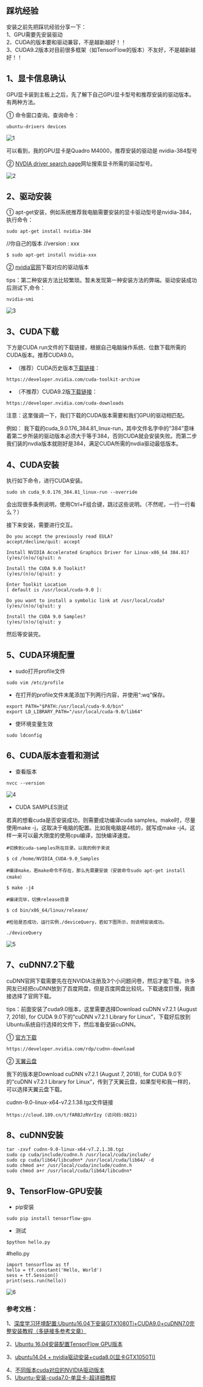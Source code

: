 ## 踩坑经验

安装之前先把踩坑经验分享一下：       
1、GPU需要先安装驱动   
2、CUDA的版本要和驱动兼容，不是越新越好！！    
3、CUDA9.2版本对目前很多框架（如TensorFlow的版本）不友好，不是越新越好！！    


## 1、显卡信息确认
GPU显卡装到主板上之后，先了解下自己GPU显卡型号和推荐安装的驱动版本。有两种方法。

① 命令窗口查询。查询命令：

```
ubuntu-drivers devices
```
![1](/doc/1.png)

可以看到，我的GPU显卡是Quadro M4000，推荐安装的驱动是 nvidia-384型号

② [NVDIA driver search page](https://www.nvidia.cn/Download/index.aspx?lang=cn)网址搜索显卡所需的驱动型号。

![2](/doc/2.png)

## 2、驱动安装

① apt-get安装，例如系统推荐我电脑需要安装的显卡驱动型号是nvidia-384，执行命令：

```
sudo apt-get install nvidia-384
```

//你自己的版本
//version : xxx
```
$ sudo apt-get install nvidia-xxx
```

② [nvidia官网](https://www.nvidia.cn/Download/index.aspx?lang=cn)下载对应的驱动版本

tips：第二种安装方法比较繁琐。暂未发现第一种安装方法的弊端。驱动安装成功后测试下,命令：


```
nvidia-smi
```

![3](/doc/3.png)

## 3、CUDA下载

下方是CUDA run文件的下载链接，根据自己电脑操作系统、位数下载所需的CUDA版本。推荐CUDA9.0。

- （推荐）CUDA历史版本[下载链接](https://developer.nvidia.com/cuda-toolkit-archive)：

```
https://developer.nvidia.com/cuda-toolkit-archive
```

- （不推荐）CUDA9.2版[下载链接](https://developer.nvidia.com/cuda-downloads)：

```
https://developer.nvidia.com/cuda-downloads
```



注意：这里强调一下，我们下载的CUDA版本需要和我们GPU的驱动相匹配。

例如：
我下载的cuda_9.0.176_384.81_linux-run，其中文件名字中的“384”意味着第二步所装的驱动版本必须大于等于384，否则CUDA就会安装失败。而第二步我们装的nvdia版本就刚好是384，满足CUDA所需的nvdia驱动最低版本。

## 4、CUDA安装
执行如下命令，进行CUDA安装。

```
sudo sh cuda_9.0.176_384.81_linux-run --override
```
会出现很多条例说明，使用Ctrl+F组合键，跳过这些说明。（不然呢，一行一行看么？）

接下来安装，需要进行交互。

```
Do you accept the previously read EULA?
accept/decline/quit: accept
 
Install NVIDIA Accelerated Graphics Driver for Linux-x86_64 384.81?
(y)es/(n)o/(q)uit: n
 
Install the CUDA 9.0 Toolkit?
(y)es/(n)o/(q)uit: y
 
Enter Toolkit Location
[ default is /usr/local/cuda-9.0 ]:
 
Do you want to install a symbolic link at /usr/local/cuda?
(y)es/(n)o/(q)uit: y
 
Install the CUDA 9.0 Samples?
(y)es/(n)o/(q)uit: y
```

然后等安装完。

## 5、CUDA环境配置

- sudo打开profile文件
```
sudo vim /etc/profile
```

- 在打开的profile文件末尾添加下列两行内容，并使用“:wq”保存。
```
export PATH="$PATH:/usr/local/cuda-9.0/bin"
export LD_LIBRARY_PATH="/usr/local/cuda-9.0/lib64"
```
- 使环境变量生效

```
sudo ldconfig
```
## 6、CUDA版本查看和测试

- 查看版本

```
nvcc --version
```

![4](/doc/4.png)

- CUDA SAMPLES测试

若真的想看cuda是否安装成功，则需要成功编译cuda samples。make时，尽量使用make -j，这取决于电脑的配置。比如我电脑是4核的，就写成make -j4。这样一来可以最大限度的使用cpu编译，加快编译速度。


```
#切换到cuda-samples所在目录。以我的例子来说

$ cd /home/NVIDIA_CUDA-9.0_Samples

#编译make，若make命令不存在，那么先需要安装（安装命令sudo apt-get install cmake）

$ make -j4

#编译完毕，切换release目录

$ cd bin/x86_64/linux/release/

#检验是否成功，运行实例./deviceQuery，若如下图所示，则说明安装成功。

./deviceQuery
```

![5](/doc/5.png)

## 7、cuDNN7.2下载


cuDNN官网下载需要先在在NVIDIA注册及3个小问题问卷，然后才能下载。许多网友已经把cuDNN放到了百度网盘，但是百度网盘比较坑，下载速度巨慢，我直接选择了官网下载。

tips：前面安装了cuda9.0版本，这里需要选择Download cuDNN v7.2.1 (August 7, 2018), for CUDA 9.0下的“cuDNN v7.2.1 Library for Linux”，下载好后放到Ubuntu系统自行选择的文件下，然后准备安装cuDNN。

① [官方下载](https://developer.nvidia.com/rdp/cudnn-download)

```
https://developer.nvidia.com/rdp/cudnn-download
```

② [天翼云盘](https://cloud.189.cn/t/fARBJzRVrIzy)

我下的版本是Download cuDNN v7.2.1 (August 7, 2018), for CUDA 9.0下的“cuDNN v7.2.1 Library for Linux”，传到了天翼云盘，如果型号和我一样的，可以选择天翼云盘下载。


cudnn-9.0-linux-x64-v7.2.1.38.tgz文件链接

```
https://cloud.189.cn/t/fARBJzRVrIzy (访问码:8821)
```


## 8、cuDNN安装


```
tar -zxvf cudnn-9.0-linux-x64-v7.2.1.38.tgz
sudo cp cuda/include/cudnn.h /usr/local/cuda/include/
sudo cp cuda/lib64/libcudnn* /usr/local/cuda/lib64/ -d
sudo chmod a+r /usr/local/cuda/include/cudnn.h
sudo chmod a+r /usr/local/cuda/lib64/libcudnn*
```

## 9、TensorFlow-GPU安装

- pip安装

```
sudo pip install tensorflow-gpu

```
- 测试

```
$python hello.py
```

\#hello.py
```
import tensorflow as tf
hello = tf.constant('Hello, World')
sess = tf.Session()
print(sess.run(hello))
```
  
![6](/doc/6.png)




### 参考文档：
1、[深度学习环境配置:Ubuntu16.04下安装GTX1080Ti+CUDA9.0+cuDNN7.0完整安装教程（多链接多参考文章）](http://www.cnblogs.com/tanwc/p/9379632.html)



2、[Ubuntu 16.04安装配置TensorFlow GPU版本](https://www.linuxidc.com/Linux/2016-11/137561.htm)

3、[ubuntu14.04 + nvidia驱动安装+cuda8.0(显卡GTX1050TI)](https://blog.csdn.net/wyz6666/article/details/78434373?locationNum=7&fps=1)

4、[不同版本cuda对应的NVIDIA驱动版本](http://www.cnblogs.com/LearnFromNow/p/9417272.html)    
5、[Ubuntu-安装-cuda7.0-单显卡-超详细教程](https://blog.csdn.net/xuezhisdc/article/details/47075401)